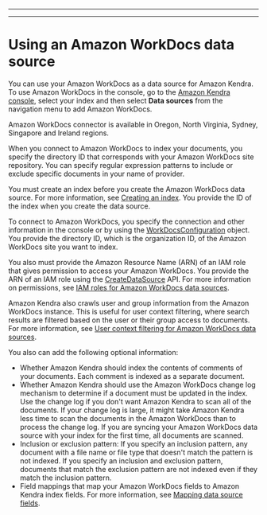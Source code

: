 --------

--------

# Using an Amazon WorkDocs data source<a name="data-source-workdocs"></a>

You can use your Amazon WorkDocs as a data source for Amazon Kendra\. To use Amazon WorkDocs in the console, go to the [Amazon Kendra console](https://console.aws.amazon.com/kendra/), select your index and then select **Data sources** from the navigation menu to add Amazon WorkDocs\.

Amazon WorkDocs connector is available in Oregon, North Virginia, Sydney, Singapore and Ireland regions\.

When you connect to Amazon WorkDocs to index your documents, you specify the directory ID that corresponds with your Amazon WorkDocs site repository\. You can specify regular expression patterns to include or exclude specific documents in your name of provider\.

You must create an index before you create the Amazon WorkDocs data source\. For more information, see [Creating an index](https://docs.aws.amazon.com/kendra/latest/dg/create-index.html)\. You provide the ID of the index when you create the data source\.

To connect to Amazon WorkDocs, you specify the connection and other information in the console or by using the [WorkDocsConfiguration](https://docs.aws.amazon.com/kendra/latest/dg/API_WorkDocsConfiguration.html) object\. You provide the directory ID, which is the organization ID, of the Amazon WorkDocs site you want to index\.

You also must provide the Amazon Resource Name \(ARN\) of an IAM role that gives permission to access your Amazon WorkDocs\. You provide the ARN of an IAM role using the [CreateDataSource](https://docs.aws.amazon.com/kendra/latest/dg/API_CreateDataSource.html) API\. For more information on permissions, see [IAM roles for Amazon WorkDocs data sources](https://docs.aws.amazon.com/kendra/latest/dg/iam-roles.html#iam-roles-ds)\.

Amazon Kendra also crawls user and group information from the Amazon WorkDocs instance\. This is useful for user context filtering, where search results are filtered based on the user or their group access to documents\. For more information, see [User context filtering for Amazon WorkDocs data sources](https://docs.aws.amazon.com/kendra/latest/dg/user-context-filter.html#context-filter-workdocs)\.

You also can add the following optional information:
+ Whether Amazon Kendra should index the contents of comments of your documents\. Each comment is indexed as a separate document\.
+ Whether Amazon Kendra should use the Amazon WorkDocs change log mechanism to determine if a document must be updated in the index\. Use the change log if you don't want Amazon Kendra to scan all of the documents\. If your change log is large, it might take Amazon Kendra less time to scan the documents in the Amazon WorkDocs than to process the change log\. If you are syncing your Amazon WorkDocs data source with your index for the first time, all documents are scanned\.
+ Inclusion or exclusion pattern: If you specify an inclusion pattern, any document with a file name or file type that doesn't match the pattern is not indexed\. If you specify an inclusion and exclusion pattern, documents that match the exclusion pattern are not indexed even if they match the inclusion pattern\.
+ Field mappings that map your Amazon WorkDocs fields to Amazon Kendra index fields\. For more information, see [Mapping data source fields](https://docs.aws.amazon.com/kendra/latest/dg/field-mapping.html)\.